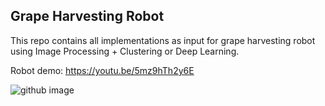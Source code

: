 ## Grape Harvesting Robot

This repo contains all implementations as input for grape harvesting robot using Image Processing + Clustering or Deep Learning.

Robot demo: https://youtu.be/5mz9hTh2y6E

![github image](https://github.com/huynhloc04/LVTN/blob/main/images/Grape_Robot.jpg)


